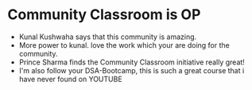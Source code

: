 # Community Classroom is OP

- Kunal Kushwaha says that this community is amazing.
- More power to kunal. love the work which your are doing for the community.
- Prince Sharma finds the Community Classroom initiative really great!
- I'm also follow your DSA-Bootcamp, this is such a great course that i have never found on YOUTUBE 
